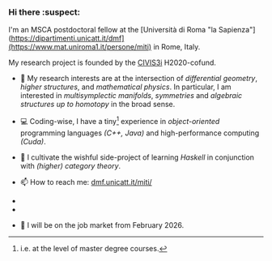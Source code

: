 ### Hi there :suspect:
I'm an MSCA postdoctoral fellow at the [Università di Roma "la Sapienza"](https://dipartimenti.unicatt.it/dmf](https://www.mat.uniroma1.it/persone/miti) in Rome, Italy.

My research project is founded by the [CIVIS3i](https://civis3i.univ-amu.fr/en/antonio-michele-miti) H2020-cofund.

- :microscope: My research interests are at the intersection of *differential geometry*, *higher structures*, and *mathematical physics*. 
In particular, I am interested in *multisymplectic manifolds*, *symmetries* and *algebraic structures up to homotopy* in the broad sense.

- :computer: Coding-wise, I have a tiny[^1] experience in *object-oriented* 
programming languages *(C++, Java)* and high-performance computing *(Cuda)*.

- :seedling: I cultivate the wishful side-project of learning *Haskell* in conjunction with *(higher) category theory*.

- :mailbox: How to reach me: [dmf.unicatt.it/miti/](https://dmf.unicatt.it/miti/)

-
-

- :dart: I will be on the job market from February 2026.





[^1]: i.e. at the level of master degree courses. 

<!--
**MasterToninus/MasterToninus** is a ✨ _special_ ✨ repository because its `README.md` (this file) appears on your GitHub profile.

Here are some ideas to get you started:

- 🔭 I’m currently working on ...
- 🌱 I’m currently learning ...
- 👯 I’m looking to collaborate on ...
- 🤔 I’m looking for help with ...
- 💬 Ask me about ...
- 📫 How to reach me: ...
- 😄 Pronouns: ...
- ⚡ Fun fact: ...
-->
